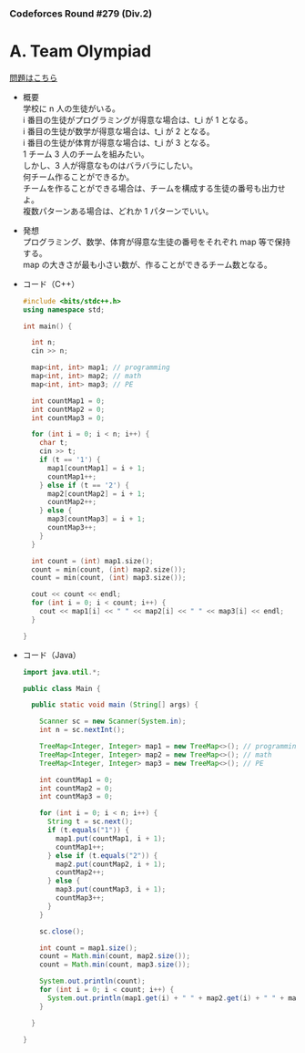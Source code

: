 ### Codeforces Round #279 (Div.2)

# A. Team Olympiad

  [問題はこちら](https://codeforces.com/problemset/problem/490/A)
  
- 概要<br>
  学校に n 人の生徒がいる。<br>
  i 番目の生徒がプログラミングが得意な場合は、t_i が 1 となる。<br>
  i 番目の生徒が数学が得意な場合は、t_i が 2 となる。<br>
  i 番目の生徒が体育が得意な場合は、t_i が 3 となる。<br>
  1 チーム 3 人のチームを組みたい。<br>
  しかし、3 人が得意なものはバラバラにしたい。<br>
  何チーム作ることができるか。<br>
  チームを作ることができる場合は、チームを構成する生徒の番号も出力せよ。<br>
  複数パターンある場合は、どれか 1 パターンでいい。
  
  
- 発想<br>
  プログラミング、数学、体育が得意な生徒の番号をそれぞれ map 等で保持する。<br>
  map の大きさが最も小さい数が、作ることができるチーム数となる。<br>
  
  
- コード（C++）

  ```cpp
  #include <bits/stdc++.h>
  using namespace std;

  int main() {

    int n;
    cin >> n;

    map<int, int> map1; // programming
    map<int, int> map2; // math
    map<int, int> map3; // PE

    int countMap1 = 0;
    int countMap2 = 0;
    int countMap3 = 0;

    for (int i = 0; i < n; i++) {
      char t;
      cin >> t;
      if (t == '1') {
        map1[countMap1] = i + 1;
        countMap1++;
      } else if (t == '2') {
        map2[countMap2] = i + 1;
        countMap2++;
      } else {
        map3[countMap3] = i + 1;
        countMap3++;
      }
    }

    int count = (int) map1.size();
    count = min(count, (int) map2.size());
    count = min(count, (int) map3.size());

    cout << count << endl;
    for (int i = 0; i < count; i++) {
      cout << map1[i] << " " << map2[i] << " " << map3[i] << endl;
    }

  }
  ```
  
- コード（Java）

  ```java
  import java.util.*;

  public class Main {

    public static void main (String[] args) {

      Scanner sc = new Scanner(System.in);
      int n = sc.nextInt();

      TreeMap<Integer, Integer> map1 = new TreeMap<>(); // programming
      TreeMap<Integer, Integer> map2 = new TreeMap<>(); // math
      TreeMap<Integer, Integer> map3 = new TreeMap<>(); // PE

      int countMap1 = 0;
      int countMap2 = 0;
      int countMap3 = 0;

      for (int i = 0; i < n; i++) {
        String t = sc.next();
        if (t.equals("1")) {
          map1.put(countMap1, i + 1);
          countMap1++;
        } else if (t.equals("2")) {
          map2.put(countMap2, i + 1);
          countMap2++;
        } else {
          map3.put(countMap3, i + 1);
          countMap3++;
        }
      }

      sc.close();

      int count = map1.size();
      count = Math.min(count, map2.size());
      count = Math.min(count, map3.size());

      System.out.println(count);
      for (int i = 0; i < count; i++) {
        System.out.println(map1.get(i) + " " + map2.get(i) + " " + map3.get(i));
      }

    }

  }
  ```
    